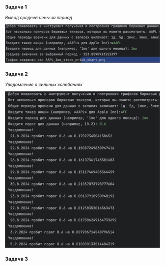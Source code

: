### Задача 1
_Вывод средней цены за период_

![alt text](./images_for_pr_1_readme/ex_task1.png)

### Задача 2
_Уведомление о сильных колебаниях_

![alt text](./images_for_pr_1_readme/ex_task2.png)

### Задача 3


